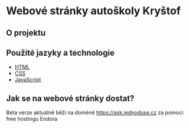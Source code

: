 # Webové stránky autoškoly Kryštof

## O projektu


## Použité jazyky a technologie

- [HTML](https://developer.mozilla.org/en-US/docs/Web/HTML)
- [CSS](https://developer.mozilla.org/en-US/docs/Web/CSS)
- [JavaScript](https://developer.mozilla.org/en-US/docs/Web/JavaScript)

## Jak se na webové stránky dostat?

Beta verze aktuálně běží na doméně https://ask.jednoduse.cz za pomoci free hostingu Endora
